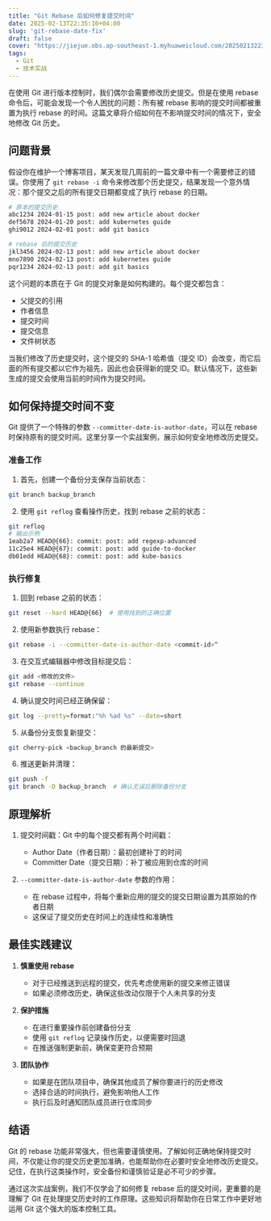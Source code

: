 ```yaml
---
title: "Git Rebase 后如何修复提交时间"
date: 2025-02-13T22:35:10+04:00
slug: 'git-rebase-date-fix'
draft: false
cover: "https://jiejue.obs.ap-southeast-1.myhuaweicloud.com/20250213223635432.webp"
tags:
  - Git
  - 技术实战
---
```


在使用 Git 进行版本控制时，我们偶尔会需要修改历史提交。但是在使用 rebase 命令后，可能会发现一个令人困扰的问题：所有被 rebase 影响的提交时间都被重置为执行 rebase 的时间。这篇文章将介绍如何在不影响提交时间的情况下，安全地修改 Git 历史。

<!--more-->

## 问题背景

假设你在维护一个博客项目，某天发现几周前的一篇文章中有一个需要修正的错误。你使用了 `git rebase -i` 命令来修改那个历史提交，结果发现一个意外情况：那个提交之后的所有提交日期都变成了执行 rebase 的日期。

```bash
# 原本的提交历史
abc1234 2024-01-15 post: add new article about docker
def5678 2024-01-20 post: add kubernetes guide
ghi9012 2024-02-01 post: add git basics

# rebase 后的提交历史
jkl3456 2024-02-13 post: add new article about docker
mno7890 2024-02-13 post: add kubernetes guide
pqr1234 2024-02-13 post: add git basics
```

这个问题的本质在于 Git 的提交对象是如何构建的。每个提交都包含：
- 父提交的引用
- 作者信息
- 提交时间
- 提交信息
- 文件树状态

当我们修改了历史提交时，这个提交的 SHA-1 哈希值（提交 ID）会改变，而它后面的所有提交都以它作为祖先，因此也会获得新的提交 ID。默认情况下，这些新生成的提交会使用当前的时间作为提交时间。

## 如何保持提交时间不变

Git 提供了一个特殊的参数 `--committer-date-is-author-date`，可以在 rebase 时保持原有的提交时间。这里分享一个实战案例，展示如何安全地修改历史提交。

### 准备工作

1. 首先，创建一个备份分支保存当前状态：
```bash
git branch backup_branch
```

2. 使用 `git reflog` 查看操作历史，找到 rebase 之前的状态：
```bash
git reflog
# 输出示例
1eab2a7 HEAD@{66}: commit: post: add regexp-advanced
11c25e4 HEAD@{67}: commit: post: add guide-to-docker
db01edd HEAD@{68}: commit: post: add kube-basics
```

### 执行修复

1. 回到 rebase 之前的状态：
```bash
git reset --hard HEAD@{66}  # 使用找到的正确位置
```

2. 使用新参数执行 rebase：
```bash
git rebase -i --committer-date-is-author-date <commit-id>^
```

3. 在交互式编辑器中修改目标提交后：
```bash
git add <修改的文件>
git rebase --continue
```

4. 确认提交时间已经正确保留：
```bash
git log --pretty=format:"%h %ad %s" --date=short
```

5. 从备份分支恢复新提交：
```bash
git cherry-pick <backup_branch 的最新提交>
```

6. 推送更新并清理：
```bash
git push -f
git branch -D backup_branch  # 确认无误后删除备份分支
```

## 原理解析

1. 提交时间戳：Git 中的每个提交都有两个时间戳：
   - Author Date（作者日期）：最初创建补丁的时间
   - Committer Date（提交日期）：补丁被应用到仓库的时间

2. `--committer-date-is-author-date` 参数的作用：
   - 在 rebase 过程中，将每个重新应用的提交的提交日期设置为其原始的作者日期
   - 这保证了提交历史在时间上的连续性和准确性

## 最佳实践建议

1. **慎重使用 rebase**
   - 对于已经推送到远程的提交，优先考虑使用新的提交来修正错误
   - 如果必须修改历史，确保这些改动仅限于个人未共享的分支

2. **保护措施**
   - 在进行重要操作前创建备份分支
   - 使用 `git reflog` 记录操作历史，以便需要时回退
   - 在推送强制更新前，确保变更符合预期

3. **团队协作**
   - 如果是在团队项目中，确保其他成员了解你要进行的历史修改
   - 选择合适的时间执行，避免影响他人工作
   - 执行后及时通知团队成员进行仓库同步

## 结语

Git 的 rebase 功能非常强大，但也需要谨慎使用。了解如何正确地保持提交时间，不仅能让你的提交历史更加准确，也能帮助你在必要时安全地修改历史提交。记住，在执行这类操作时，安全备份和谨慎验证是必不可少的步骤。

通过这次实战案例，我们不仅学会了如何修复 rebase 后的提交时间，更重要的是理解了 Git 在处理提交历史时的工作原理。这些知识将帮助你在日常工作中更好地运用 Git 这个强大的版本控制工具。
